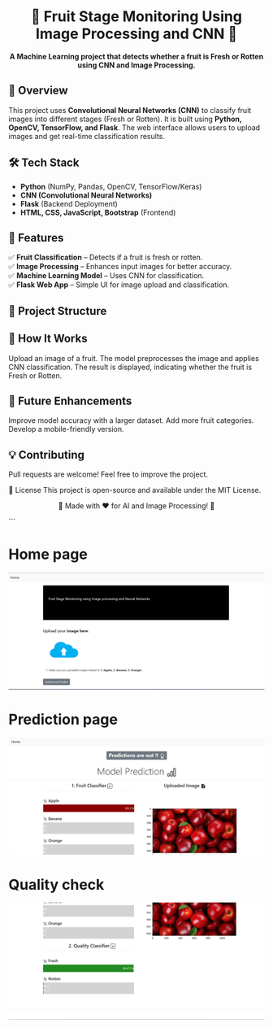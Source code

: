<h1 align="center">🍎 Fruit Stage Monitoring Using Image Processing and CNN 🍌</h1>

<p align="center">
  <b>A Machine Learning project that detects whether a fruit is Fresh or Rotten using CNN and Image Processing.</b>
</p>

## 🚀 Overview
This project uses **Convolutional Neural Networks (CNN)** to classify fruit images into different stages (Fresh or Rotten). 
It is built using **Python, OpenCV, TensorFlow, and Flask**. The web interface allows users to upload images and get real-time classification results.

## 🛠 Tech Stack
- **Python** (NumPy, Pandas, OpenCV, TensorFlow/Keras)
- **CNN (Convolutional Neural Networks)**
- **Flask** (Backend Deployment)
- **HTML, CSS, JavaScript, Bootstrap** (Frontend)

## 🌟 Features
✅ **Fruit Classification** – Detects if a fruit is fresh or rotten.  
✅ **Image Processing** – Enhances input images for better accuracy.  
✅ **Machine Learning Model** – Uses CNN for classification.  
✅ **Flask Web App** – Simple UI for image upload and classification.  

## 📂 Project Structure

## 🎯 How It Works
Upload an image of a fruit.
The model preprocesses the image and applies CNN classification.
The result is displayed, indicating whether the fruit is Fresh or Rotten.
## 📌 Future Enhancements
Improve model accuracy with a larger dataset.
Add more fruit categories.
Develop a mobile-friendly version.
## 💡 Contributing
Pull requests are welcome! Feel free to improve the project.

📝 License
This project is open-source and available under the MIT License.

<p align="center">🍎 Made with ❤️ for AI and Image Processing! 🍌</p> ```

<h1>Home page</h1>
<img src="./images/Homepage.png">
<h1>Prediction page</h1>
<img src="./images/prediction.png">
<h1>Quality check</h1>
<img src="./images/qualitycheck.png">